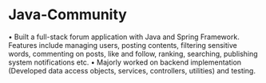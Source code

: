 # Java-Community
•	Built a full-stack forum application with Java and Spring Framework. Features include managing users, posting contents, filtering sensitive words, commenting on posts, like and follow, ranking, searching, publishing system notifications etc.
•	Majorly worked on backend implementation (Developed data access objects, services, controllers, utilities) and testing. 
